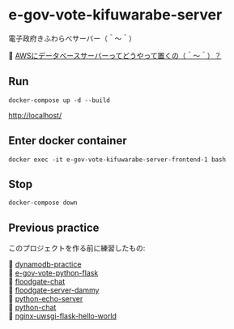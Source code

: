 # e-gov-vote-kifuwarabe-server

電子政府きふわらべサーバー（＾～＾）

📖 [AWSにデータベースサーバーってどうやって置くの（＾～＾）？](https://crieit.net/drafts/61890804402ea)  

## Run

```shell
docker-compose up -d --build
```

[http://localhost/](http://localhost/)  

## Enter docker container

```shell
docker exec -it e-gov-vote-kifuwarabe-server-frontend-1 bash
```

## Stop

```shell
docker-compose down
```

## Previous practice

このプロジェクトを作る前に練習したもの:  

📖 [dynamodb-practice](https://github.com/muzudho/dynamodb-practice)  
📖 [e-gov-vote-python-flask](https://github.com/muzudho/e-gov-vote-python-flask)  
📖 [floodgate-chat](https://github.com/muzudho/floodgate-chat)  
📖 [floodgate-server-dammy](https://github.com/muzudho/floodgate-server-dammy)  
📖 [python-echo-server](https://github.com/muzudho/python-echo-server)  
📖 [python-chat](https://github.com/muzudho/python-chat)  
📖 [nginx-uwsgi-flask-hello-world](https://github.com/muzudho/nginx-uwsgi-flask-hello-world)  
